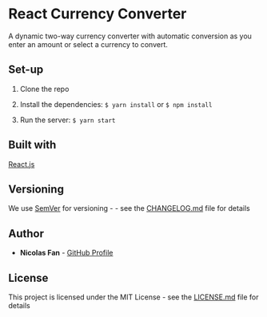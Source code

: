 # React Currency Converter

A dynamic two-way currency converter with automatic conversion as you enter an amount or select a currency to convert.

## Set-up

1. Clone the repo

2. Install the dependencies:
`$ yarn install` or `$ npm install`

3. Run the server:
`$ yarn start`

## Built with

[React.js](https://reactjs.org/)

## Versioning

We use [SemVer](http://semver.org/) for versioning - - see the [CHANGELOG.md](CHANGELOG.md) file for details

## Author
* **Nicolas Fan** - [GitHub Profile](https://github.com/nicfan139)

## License

This project is licensed under the MIT License - see the [LICENSE.md](LICENSE.md) file for details